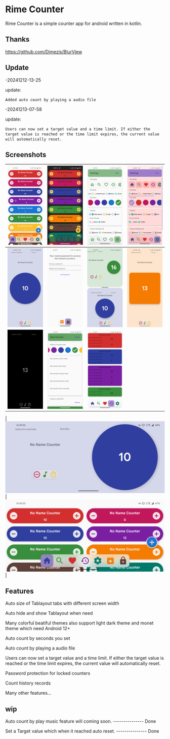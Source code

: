 # Rime Counter

Rime Counter is a simple counter app for android written in kotlin.

## Thanks
https://github.com/Dimezis/BlurView

## Update

-20241212-13-25
 
  update: 
  
    Added auto count by playing a audio file

-20241213-07-58
 
  update:

    Users can now set a target value and a time limit. If either the target value is reached or the time limit expires, the current value will automatically reset.

## Screenshots

| ![](https://github.com/TenzinJamyangZHS/RimeCounter/blob/main/screenshots/001.png) | ![](https://github.com/TenzinJamyangZHS/RimeCounter/blob/main/screenshots/002.png) | ![](https://github.com/TenzinJamyangZHS/RimeCounter/blob/main/screenshots/003.png) | ![](https://github.com/TenzinJamyangZHS/RimeCounter/blob/main/screenshots/004.png) |
|-----------------------------------------------|-----------------------------------------------|-----------------------------------------------|-----------------------------------------------|
| ![](https://github.com/TenzinJamyangZHS/RimeCounter/blob/main/screenshots/005.png) | ![](https://github.com/TenzinJamyangZHS/RimeCounter/blob/main/screenshots/013.png) | ![](https://github.com/TenzinJamyangZHS/RimeCounter/blob/main/screenshots/007.png) | ![](https://github.com/TenzinJamyangZHS/RimeCounter/blob/main/screenshots/008.png) |
| ![](https://github.com/TenzinJamyangZHS/RimeCounter/blob/main/screenshots/009.png) | ![](https://github.com/TenzinJamyangZHS/RimeCounter/blob/main/screenshots/010.png) | ![](https://github.com/TenzinJamyangZHS/RimeCounter/blob/main/screenshots/012.png) |                                               |

| ![](https://github.com/TenzinJamyangZHS/RimeCounter/blob/main/screenshots/006.png) | ![](https://github.com/TenzinJamyangZHS/RimeCounter/blob/main/screenshots/011.png) |



## Features
  Auto size of Tablayout tabs with different screen width
  
  Auto hide and show Tablayout when need
  
  Many colorful beatiful themes also support light dark theme and monet theme which need Android 12+

  Auto count by seconds you set

  Auto count by playing a audio file

  Users can now set a target value and a time limit. If either the target value is reached or the time limit expires, the current value will automatically reset.

  Password protection for locked counters

  Count history records

  

  Many other features...


## wip
Auto count by play music feature will coming soon. --------------- Done

Set a Target value which when it reached auto reset. --------------- Done

